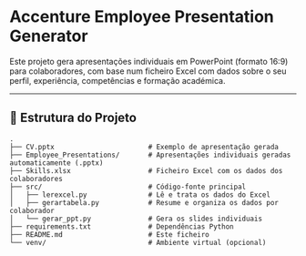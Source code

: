 # Accenture Employee Presentation Generator

Este projeto gera apresentações individuais em PowerPoint (formato 16:9) para colaboradores, com base num ficheiro Excel com dados sobre o seu perfil, experiência, competências e formação académica.

---

## 📁 Estrutura do Projeto


```text
.
├── CV.pptx                       # Exemplo de apresentação gerada
├── Employee_Presentations/       # Apresentações individuais geradas automaticamente (.pptx)
├── Skills.xlsx                   # Ficheiro Excel com os dados dos colaboradores
├── src/                          # Código-fonte principal
│   ├── lerexcel.py               # Lê e trata os dados do Excel
│   ├── gerartabela.py            # Resume e organiza os dados por colaborador
│   └── gerar_ppt.py              # Gera os slides individuais
├── requirements.txt              # Dependências Python
├── README.md                     # Este ficheiro
└── venv/                         # Ambiente virtual (opcional)